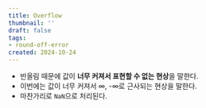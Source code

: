 ```yaml
---
title: Overflow
thumbnail: ''
draft: false
tags:
- round-off-error
created: 2024-10-24
---
```


* 반올림 때문에 값이 **너무 커져서 표현할 수 없는 현상**을 말한다.
* 이번에는 값이 너무 커져서 ∞, -∞로 근사되는 현상을 말한다.
* 마찬가리로 `NaN`으로 처리된다.
